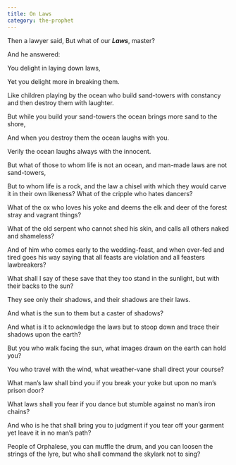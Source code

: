 ```yaml
---
title: On Laws
category: the-prophet
---
```

Then a lawyer said, But what of our **_Laws_**, master?

And he answered:

You delight in laying down laws,

Yet you delight more in breaking them.

Like children playing by the ocean who build sand-towers with constancy and then destroy them with laughter.

But while you build your sand-towers the ocean brings more sand to the shore,

And when you destroy them the ocean laughs with you.

Verily the ocean laughs always with the innocent.

But what of those to whom life is not an ocean, and man-made laws are not sand-towers,

But to whom life is a rock, and the law a chisel with which they would carve it in their own likeness? What of the cripple who hates dancers?

What of the ox who loves his yoke and deems the elk and deer of the forest stray and vagrant things?

What of the old serpent who cannot shed his skin, and calls all others naked and shameless?

And of him who comes early to the wedding-feast, and when over-fed and tired goes his way saying that all feasts are violation and all feasters lawbreakers?

What shall I say of these save that they too stand in the sunlight, but with their backs to the sun?

They see only their shadows, and their shadows are their laws.

And what is the sun to them but a caster of shadows?

And what is it to acknowledge the laws but to stoop down and trace their shadows upon the earth?

But you who walk facing the sun, what images drawn on the earth can hold you?

You who travel with the wind, what weather-vane shall direct your course?

What man’s law shall bind you if you break your yoke but upon no man’s prison door?

What laws shall you fear if you dance but stumble against no man’s iron chains?

And who is he that shall bring you to judgment if you tear off your garment yet leave it in no man’s path?

People of Orphalese, you can muffle the drum, and you can loosen the strings of the lyre, but who shall command the skylark not to sing?
